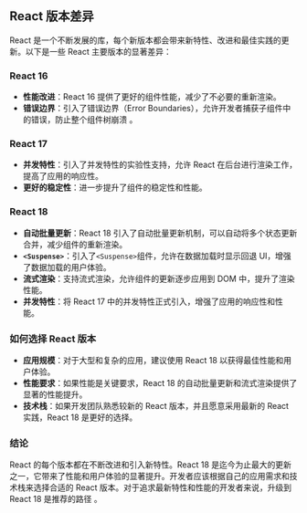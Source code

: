 <!-- @format -->

## React 版本差异

React 是一个不断发展的库，每个新版本都会带来新特性、改进和最佳实践的更新。以下是一些 React 主要版本的显著差异：

### React 16

- **性能改进**：React 16 提供了更好的组件性能，减少了不必要的重新渲染。
- **错误边界**：引入了错误边界（Error Boundaries），允许开发者捕获子组件中的错误，防止整个组件树崩溃 。

### React 17

- **并发特性**：引入了并发特性的实验性支持，允许 React 在后台进行渲染工作，提高了应用的响应性。
- **更好的稳定性**：进一步提升了组件的稳定性和性能。

### React 18

- **自动批量更新**：React 18 引入了自动批量更新机制，可以自动将多个状态更新合并，减少组件的重新渲染。
- **`<Suspense>`**：引入了`<Suspense>`组件，允许在数据加载时显示回退 UI，增强了数据加载的用户体验。
- **流式渲染**：支持流式渲染，允许组件的更新逐步应用到 DOM 中，提升了渲染性能。
- **并发特性**：将 React 17 中的并发特性正式引入，增强了应用的响应性和性能。

### 如何选择 React 版本

- **应用规模**：对于大型和复杂的应用，建议使用 React 18 以获得最佳性能和用户体验。
- **性能要求**：如果性能是关键要求，React 18 的自动批量更新和流式渲染提供了显著的性能提升。
- **技术栈**：如果开发团队熟悉较新的 React 版本，并且愿意采用最新的 React 实践，React 18 是更好的选择。

### 结论

React 的每个版本都在不断改进和引入新特性。React 18 是迄今为止最大的更新之一，它带来了性能和用户体验的显著提升。开发者应该根据自己的应用需求和技术栈来选择合适的 React 版本。对于追求最新特性和性能的开发者来说，升级到 React 18 是推荐的路径 。
